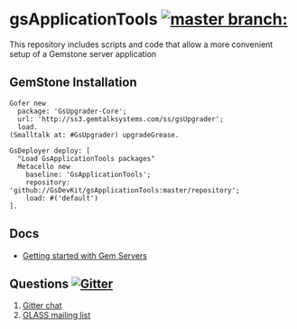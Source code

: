 gsApplicationTools [![master branch:](https://travis-ci.org/GsDevKit/gsApplicationTools.png?branch=master)](https://travis-ci.org/GsDevKit/gsApplicationTools) 
==================



This repository includes scripts and code that allow a more convenient setup of a Gemstone server application 

## GemStone Installation

```Smalltalk
Gofer new
  package: 'GsUpgrader-Core';
  url: 'http://ss3.gemtalksystems.com/ss/gsUpgrader';
  load.
(Smalltalk at: #GsUpgrader) upgradeGrease.

GsDeployer deploy: [
  "Load GsApplicationTools packages"
  Metacello new
    baseline: 'GsApplicationTools';
    repository: 'github://GsDevKit/gsApplicationTools:master/repository';
    load: #('default')
].
```

## Docs

- [Getting started with Gem Servers](https://github.com/GsDevKit/gsApplicationTools/blob/master/docs/gettingStarted.md#table-of-contents)

## Questions [![Gitter](https://badges.gitter.im/Join%20Chat.svg)](https://gitter.im/GsDevKit/gsApplicationTools?utm_source=badge&utm_medium=badge&utm_campaign=pr-badge&utm_content=badge)

1. [Gitter chat](https://gitter.im/GsDevKit/gsApplicationTools)
2. [GLASS mailing list](http://lists.gemtalksystems.com/mailman/listinfo/glass)
